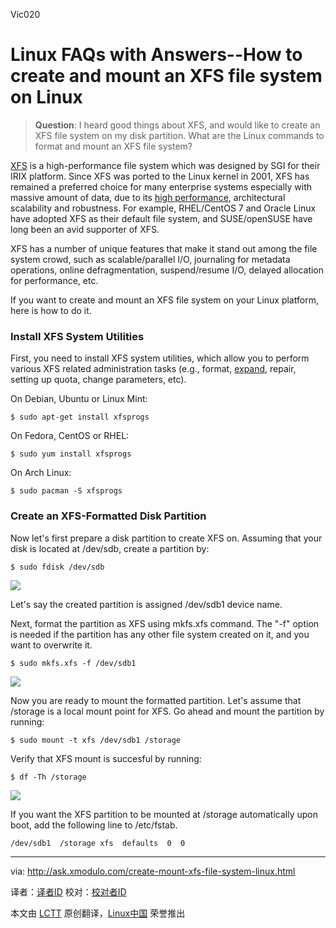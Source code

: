   Vic020

Linux FAQs with Answers--How to create and mount an XFS file system on Linux
================================================================================
> **Question**: I heard good things about XFS, and would like to create an XFS file system on my disk partition. What are the Linux commands to format and mount an XFS file system? 

[XFS][1] is a high-performance file system which was designed by SGI for their IRIX platform. Since XFS was ported to the Linux kernel in 2001, XFS has remained a preferred choice for many enterprise systems especially with massive amount of data, due to its [high performance][2], architectural scalability and robustness. For example, RHEL/CentOS 7 and Oracle Linux have adopted XFS as their default file system, and SUSE/openSUSE have long been an avid supporter of XFS.

XFS has a number of unique features that make it stand out among the file system crowd, such as scalable/parallel I/O, journaling for metadata operations, online defragmentation, suspend/resume I/O, delayed allocation for performance, etc.

If you want to create and mount an XFS file system on your Linux platform, here is how to do it.

### Install XFS System Utilities ###

First, you need to install XFS system utilities, which allow you to perform various XFS related administration tasks (e.g., format, [expand][3], repair, setting up quota, change parameters, etc).

On Debian, Ubuntu or Linux Mint:

    $ sudo apt-get install xfsprogs 

On Fedora, CentOS or RHEL:

    $ sudo yum install xfsprogs 

On Arch Linux:

    $ sudo pacman -S xfsprogs 

### Create an XFS-Formatted Disk Partition ###

Now let's first prepare a disk partition to create XFS on. Assuming that your disk is located at /dev/sdb, create a partition by:

    $ sudo fdisk /dev/sdb 

![](https://farm6.staticflickr.com/5604/15474273555_1c0c4be527_b.jpg)

Let's say the created partition is assigned /dev/sdb1 device name.

Next, format the partition as XFS using mkfs.xfs command. The "-f" option is needed if the partition has any other file system created on it, and you want to overwrite it.

    $ sudo mkfs.xfs -f /dev/sdb1 

![](https://farm4.staticflickr.com/3930/15287704767_fe5ded8ea1_b.jpg)

Now you are ready to mount the formatted partition. Let's assume that /storage is a local mount point for XFS. Go ahead and mount the partition by running:

    $ sudo mount -t xfs /dev/sdb1 /storage 

Verify that XFS mount is succesful by running:

    $ df -Th /storage 

![](https://farm4.staticflickr.com/3938/15474273445_aeacdca6eb_o.png)

If you want the XFS partition to be mounted at /storage automatically upon boot, add the following line to /etc/fstab.

    /dev/sdb1  /storage xfs  defaults  0  0

--------------------------------------------------------------------------------

via: http://ask.xmodulo.com/create-mount-xfs-file-system-linux.html

译者：[译者ID](https://github.com/译者ID)
校对：[校对者ID](https://github.com/校对者ID)

本文由 [LCTT](https://github.com/LCTT/TranslateProject) 原创翻译，[Linux中国](http://linux.cn/) 荣誉推出

[1]:http://xfs.org/
[2]:http://lwn.net/Articles/476263/
[3]:http://ask.xmodulo.com/expand-xfs-file-system.html
